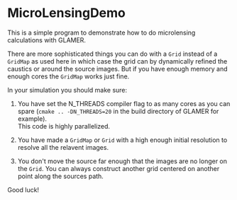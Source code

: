 # MicroLensingDemo


This is a simple program to demonstrate how to do microlensing calculations with GLAMER.

There are more sophisticated things you can do with a `Grid` instead of a `GridMap` as used here 
in which case the grid can by dynamically refined the caustics or around the source 
images.  But if you have enough memory and enough cores the `GridMap` works just fine.

In your simulation you should make sure:

1) You have set the N_THREADS compiler flag to as many cores as you can 
spare (`cmake .. -DN_THREADS=20` in the build directory of GLAMER for example).  
This code is highly parallelized.

2) You have made a `GridMap` or `Grid` with a high enough initial resolution to 
resolve all the relavent images.

3) You don't move the source far enough that the images are no longer on 
the `Grid`.  You can always construct another grid centered on another 
point along the sources path.

Good luck!
